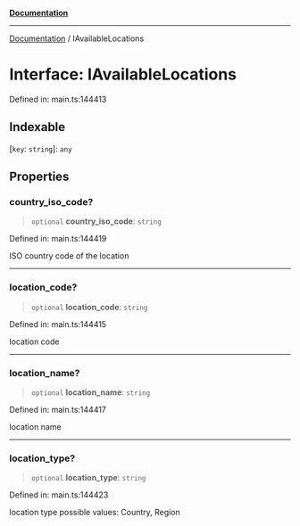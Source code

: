 [**Documentation**](../README.md)

***

[Documentation](../README.md) / IAvailableLocations

# Interface: IAvailableLocations

Defined in: main.ts:144413

## Indexable

\[`key`: `string`\]: `any`

## Properties

### country\_iso\_code?

> `optional` **country\_iso\_code**: `string`

Defined in: main.ts:144419

ISO country code of the location

***

### location\_code?

> `optional` **location\_code**: `string`

Defined in: main.ts:144415

location code

***

### location\_name?

> `optional` **location\_name**: `string`

Defined in: main.ts:144417

location name

***

### location\_type?

> `optional` **location\_type**: `string`

Defined in: main.ts:144423

location type
possible values:
Country, Region

